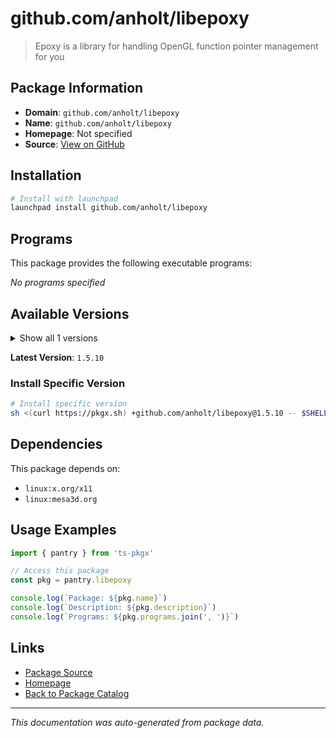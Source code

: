 # github.com/anholt/libepoxy

> Epoxy is a library for handling OpenGL function pointer management for you

## Package Information

- **Domain**: `github.com/anholt/libepoxy`
- **Name**: `github.com/anholt/libepoxy`
- **Homepage**: Not specified
- **Source**: [View on GitHub](https://github.com/pkgxdev/pantry/tree/main/projects/github.com/anholt/libepoxy/package.yml)

## Installation

```bash
# Install with launchpad
launchpad install github.com/anholt/libepoxy
```

## Programs

This package provides the following executable programs:

*No programs specified*

## Available Versions

<details>
<summary>Show all 1 versions</summary>

- `1.5.10`

</details>

**Latest Version**: `1.5.10`

### Install Specific Version

```bash
# Install specific version
sh <(curl https://pkgx.sh) +github.com/anholt/libepoxy@1.5.10 -- $SHELL -i
```

## Dependencies

This package depends on:

- `linux:x.org/x11`
- `linux:mesa3d.org`

## Usage Examples

```typescript
import { pantry } from 'ts-pkgx'

// Access this package
const pkg = pantry.libepoxy

console.log(`Package: ${pkg.name}`)
console.log(`Description: ${pkg.description}`)
console.log(`Programs: ${pkg.programs.join(', ')}`)
```

## Links

- [Package Source](https://github.com/pkgxdev/pantry/tree/main/projects/github.com/anholt/libepoxy/package.yml)
- [Homepage](#)
- [Back to Package Catalog](../../package-catalog.md)

---

*This documentation was auto-generated from package data.*
